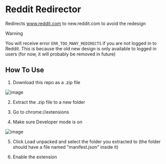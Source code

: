 # Reddit Redirector

Redirects www.reddit.com to new.reddit.com to avoid the redesign

> [!WARNING]  
> You will receive error `ERR_TOO_MANY_REDIRECTS` if you are not logged in to Reddit. This is because the old new design is only available to logged in users (for now, it will probably be removed in future)

## How To Use

1. Download this repo as a .zip file

![image](https://github.com/ClaytonTDM/daily-saves-for-pixlr/assets/71360210/380fda3b-b5f8-4ca1-8333-eb9bd792d269)

2. Extract the .zip file to a new folder

3. Go to chrome://extensions

4. Make sure Developer mode is on

![image](https://github.com/ClaytonTDM/daily-saves-for-pixlr/assets/71360210/d7337746-c99c-4664-ba22-6f1d68e6d575)

5. Click Load unpacked and select the folder you extracted to (the folder should have a file named "manifest.json" inside it)

6. Enable the extension
